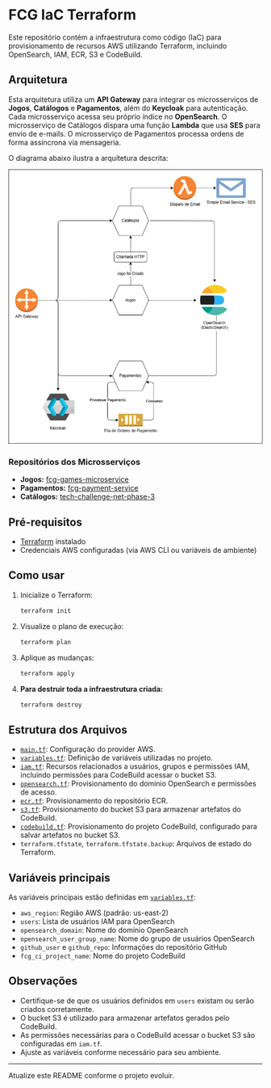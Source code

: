 # FCG IaC Terraform

Este repositório contém a infraestrutura como código (IaC) para provisionamento de recursos AWS utilizando Terraform, incluindo OpenSearch, IAM, ECR, S3 e CodeBuild.

## Arquitetura
Esta arquitetura utiliza um **API Gateway** para integrar os microsserviços de **Jogos**, **Catálogos** e **Pagamentos**, além do **Keycloak** para autenticação. Cada microsserviço acessa seu próprio índice no **OpenSearch**. O microsserviço de Catálogos dispara uma função **Lambda** que usa **SES** para envio de e-mails. O microsserviço de Pagamentos processa ordens de forma assíncrona via mensageria.


O diagrama abaixo ilustra a arquitetura descrita:

![Diagrama de Arquitetura](fcg-architecture-microservices-diagram.drawio.png)

### Repositórios dos Microsserviços

- **Jogos:** [fcg-games-microservice](https://github.com/PauloBusch/fcg-games-microservice)
- **Pagamentos:** [fcg-payment-service](https://github.com/M4theusVieir4/fcg-payment-service)
- **Catálogos:** [tech-challenge-net-phase-3](https://github.com/marceloalvees/tech-challenge-net-phase-3)

## Pré-requisitos

- [Terraform](https://www.terraform.io/downloads.html) instalado
- Credenciais AWS configuradas (via AWS CLI ou variáveis de ambiente)

## Como usar

1. Inicialize o Terraform:
   ```powershell
   terraform init
   ```
2. Visualize o plano de execução:
   ```powershell
   terraform plan
   ```
3. Aplique as mudanças:
   ```powershell
   terraform apply
   ```
4. **Para destruir toda a infraestrutura criada:**
   ```powershell
   terraform destroy
   ```


## Estrutura dos Arquivos

- [`main.tf`](main.tf): Configuração do provider AWS.
- [`variables.tf`](variables.tf): Definição de variáveis utilizadas no projeto.
- [`iam.tf`](iam.tf): Recursos relacionados a usuários, grupos e permissões IAM, incluindo permissões para CodeBuild acessar o bucket S3.
- [`opensearch.tf`](opensearch.tf): Provisionamento do domínio OpenSearch e permissões de acesso.
- [`ecr.tf`](ecr.tf): Provisionamento do repositório ECR.
- [`s3.tf`](s3.tf): Provisionamento do bucket S3 para armazenar artefatos do CodeBuild.
- [`codebuild.tf`](codebuild.tf): Provisionamento do projeto CodeBuild, configurado para salvar artefatos no bucket S3.
- `terraform.tfstate`, `terraform.tfstate.backup`: Arquivos de estado do Terraform.

## Variáveis principais

As variáveis principais estão definidas em [`variables.tf`](variables.tf):

- `aws_region`: Região AWS (padrão: us-east-2)
- `users`: Lista de usuários IAM para OpenSearch
- `opensearch_domain`: Nome do domínio OpenSearch
- `opensearch_user_group_name`: Nome do grupo de usuários OpenSearch
- `github_user` e `github_repo`: Informações do repositório GitHub
- `fcg_ci_project_name`: Nome do projeto CodeBuild

## Observações

- Certifique-se de que os usuários definidos em `users` existam ou serão criados corretamente.
- O bucket S3 é utilizado para armazenar artefatos gerados pelo CodeBuild.
- As permissões necessárias para o CodeBuild acessar o bucket S3 são configuradas em `iam.tf`.
- Ajuste as variáveis conforme necessário para seu ambiente.

---

Atualize este README conforme o projeto evoluir.